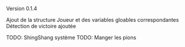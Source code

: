 Version 0.1.4

Ajout de la structure Joueur et des variables gloables correspondantes
Détection de victoire ajoutée

TODO: ShingShang système TODO: Manger les pions
